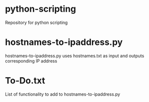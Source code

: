 # python-scripting
Repository for python scripting

# hostnames-to-ipaddress.py
hostnames-to-ipaddress.py uses hostnames.txt as input and outputs corresponding IP address

# To-Do.txt
List of functionality to add to hostnames-to-ipaddress.py
